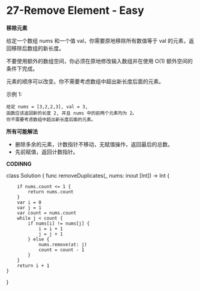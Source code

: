 # 27-Remove Element - Easy
**移除元素**

给定一个数组 nums 和一个值 val，你需要原地移除所有数值等于 val 的元素，返回移除后数组的新长度。

不要使用额外的数组空间，你必须在原地修改输入数组并在使用 O(1) 额外空间的条件下完成。

元素的顺序可以改变。你不需要考虑数组中超出新长度后面的元素。

示例 1:
```
给定 nums = [3,2,2,3], val = 3,
函数应该返回新的长度 2, 并且 nums 中的前两个元素均为 2。
你不需要考虑数组中超出新长度后面的元素。
```
**所有可能解法**

- 删除多余的元素，计数指针不移动，无赋值操作，返回最后的总数。
- 先前赋值，返回计数指针。

**CODINNG**

class Solution {
    func removeDuplicates(_ nums: inout [Int]) -> Int {

        if nums.count <= 1 {
            return nums.count
        }
        var i = 0
        var j = 1
        var count = nums.count
        while j < count {
            if nums[i] != nums[j] {
                i = i + 1
                j = j + 1
            } else {
                nums.remove(at: j)
                count = count - 1
            }
        }
        return i + 1
    }
}
```
